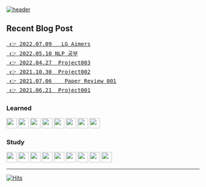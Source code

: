 [![header](https://capsule-render.vercel.app/api?type=waving&color=auto&height=150&section=header&text=KIM%20TAEHYUN%20&fontSize=40&fontColor=392f31)](https://gpigp.github.io/taehyun)

## Recent Blog Post<br>
<pre>
<a href="https://gpigp.github.io/taehyun/2022-07-10-LG-Aimers/"> 👉 2022.07.09	LG Aimers</a>
<a href="https://gpigp.github.io/taehyun/2022-05-11-NLP-pytorch/"> 👉 2022.05.10	NLP 공부</a>
<a href="https://gpigp.github.io/taehyun/2022-04-28-project003/"> 👉 2022.04.27	Project003</a>
<a href="https://gpigp.github.io/taehyun/2021-10-31-project002/"> 👉 2021.10.30	Project002</a>
<a href="https://gpigp.github.io/taehyun/2021-07-07-paper-review/"> 👉 2021.07.06	Paper Review 001</a>
<a href="https://gpigp.github.io/taehyun/2021-06-22-project001/"> 👉 2021.06.21	Project001</a>
</pre> 

### Learned
<div>
<img src="https://img.shields.io/badge/Apache Kafka-231F20.svg?&style=flat-square&logo=Apache Kafka&logoColor=white" height="27">
<img src="https://img.shields.io/badge/GitHub-181717.svg?&style=flat-square&logo=GitHub&logoColor=white" height="27">
<img src="https://img.shields.io/badge/Python-3776AB.svg?&style=flat-square&logo=Python&logoColor=white" height="27">
<img src="https://img.shields.io/badge/Docker-2496ED.svg?&style=flat-square&logo=Docker&logoColor=white" height="27">
<img src="https://img.shields.io/badge/C++-00599C.svg?&style=flat-square&logo=C%2B%2B&logoColor=white" height="27">
<img src="https://img.shields.io/badge/ONNX-005CED.svg?&style=flat-square&logo=ONNX&logoColor=white" height="27">
<img src="https://img.shields.io/badge/Java-007396.svg?&style=flat-square&logo=Java&logoColor=white" height="27">
<img src="https://img.shields.io/badge/C-A8B9CC.svg?&style=flat-square&logo=C&logoColor=white" height="27">
</div>

### Study
<div>
<img src="https://img.shields.io/badge/Spring Boot-6DB33F.svg?&style=flat-square&logo=Spring Boot&logoColor=white" height="27">
<img src="https://img.shields.io/badge/Amazon AWS-232F3E.svg?&style=flat-square&logo=Amazon AWS&logoColor=white" height="27">
<img src="https://img.shields.io/badge/PostgreSQL-4169E1.svg?&style=flat-square&logo=PostgreSQL&logoColor=white" height="27">
<img src="https://img.shields.io/badge/TypeScript-3178C6.svg?&style=flat-square&logo=TypeScript&logoColor=white" height="27">
<img src="https://img.shields.io/badge/Bitbucket-0052CC.svg?&style=flat-square&logo=Bitbucket&logoColor=white" height="27">
<img src="https://img.shields.io/badge/Next.js-000000.svg?&style=flat-square&logo=Next.js&logoColor=white" height="27">
<img src="https://img.shields.io/badge/Jenkins-D24939.svg?&style=flat-square&logo=Jenkins&logoColor=white" height="27">
<img src="https://img.shields.io/badge/React-61DAFB.svg?&style=flat-square&logo=React&logoColor=white" height="27">
<img src="https://img.shields.io/badge/Jira-0052CC.svg?&style=flat-square&logo=Jira&logoColor=white" height="27">
</div>

<hr>

[![Hits](https://hits.seeyoufarm.com/api/count/incr/badge.svg?url=https%3A%2F%2Fgithub.com%2Fgpigp&count_bg=%231D6A96&title_bg=%2385B8CB&icon=bilibili.svg&icon_color=%23283B42&title=2DAY&edge_flat=true)](https://hits.seeyoufarm.com)
